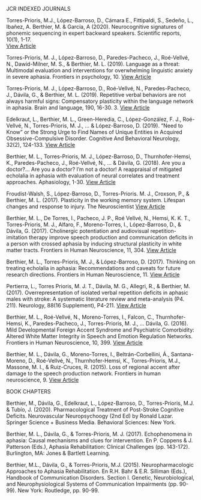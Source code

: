 
JCR INDEXED JOURNALS

Torres-Prioris, M.J., López-Barroso, D., Cámara E., Fittipaldi, S., Sedeño, L., Ibañez, A. Berthier, M. & García, A (2020). Neurocognitive signatures of phonemic sequencing in expert backward speakers. Scientific reports, 10(1), 1-17.   
<a href="https://github.com/mjtorresprioris/mjtorresprioris-academic/blob/master/files/paper15_2020.pdf">View Article </a>

Torres-Prioris, M. J., López-Barroso, D., Paredes-Pacheco, J., Roé-Vellvé, N., Dawid-Milner, M. S., & Berthier, M. L. (2019). Language as a threat: Multimodal evaluation and interventions for overwhelming linguistic anxiety in severe aphasia. Frontiers in psychology, 10.
<a href="https://github.com/mjtorresprioris/mjtorresprioris-academic/blob/master/files/paper9_2019.pdf">View Article </a>

Torres-Prioris, M. J., López-Barroso, D., Roé-Vellvé, N., Paredes-Pacheco, J., Dávila, G., & Berthier, M. L. (2019). Repetitive verbal behaviors are not always harmful signs: Compensatory plasticity within the language network in aphasia. Brain and language, 190, 16-30. 3.
<a href="https://github.com/mjtorresprioris/mjtorresprioris-academic/blob/master/files/paper10_2019.pdf">View Article </a>

Edelkraut, L., Berthier, M. L., Green-Heredia, C., López-González, F. J., Roé-Vellvé, N., Torres-Prioris, M. J., ... & López-Barroso, D. (2019). “Need to Know” or the Strong Urge to Find Names of Unique Entities in Acquired Obsessive-Compulsive Disorder. Cognitive And Behavioral Neurology, 32(2), 124-133.
<a href="https://github.com/mjtorresprioris/mjtorresprioris-academic/blob/master/files/paper11_2019.pdf">View Article </a>

Berthier, M. L., Torres-Prioris, M. J., López-Barroso, D., Thurnhofer-Hemsi, K., Paredes-Pacheco, J., Roé-Vellvé, N., ... & Dávila, G. (2018). Are you a doctor?… Are you a doctor? I’m not a doctor! A reappraisal of mitigated echolalia in aphasia with evaluation of neural correlates and treatment approaches. Aphasiology, 1-30.
<a href="https://github.com/mjtorresprioris/mjtorresprioris-academic/blob/master/files/paper7_2018.pdf">View Article </a>

Froudist-Walsh, S., López-Barroso, D., Torres-Prioris. M. J., Croxson, P., & Berthier, M. L. (2017). Plasticity in the working memory system. Lifespan changes and response to injury. The Neuroscientist
<a href="https://github.com/mjtorresprioris/mjtorresprioris-academic/blob/master/files/paper5_2017.pdf">View Article </a>


Berthier, M. L., De Torres, I., Pacheco, J. P., Roé Vellvé, N., Hemsi, K. K. T., Torres-Prioris, M. J., Alfaro, F., Moreno-Torres, I., López-Barroso, D., & Dávila, G. (2017). Cholinergic potentiation and audiovisual repetition-imitation therapy improve speech production and communication deficits in a person with crossed aphasia by inducing structural plasticity in white matter tracts. Frontiers in Human Neuroscience, 11, 304.
<a href="https://github.com/mjtorresprioris/mjtorresprioris-academic/blob/master/files/paper4_2017.pdf">View Article </a>


Berthier, M. L., Torres-Prioris, M. J., & López-Barroso, D. (2017). Thinking on treating echolalia in aphasia: Recommendations and caveats for future research directions. Frontiers in Human Neuroscience, 11.
<a href="https://github.com/mjtorresprioris/mjtorresprioris-academic/blob/master/files/paper3_2017.pdf">View Article </a>

Pertierra, L., Torres Prioris, M. J. T., Dávila, M. G., Allegri, R., & Berthier, M. (2017). Overrepresentation of isolated verbal repetition deficits in aphasic males with stroke: A systematic literature review and meta-analysis (P4. 211). Neurology, 88(16 Supplement), P4-211.
<a href="https://github.com/mjtorresprioris/mjtorresprioris-academic/blob/master/files/paper6_2017.pdf">View Article </a>

Berthier, M. L., Roé-Vellvé, N., Moreno-Torres, I., Falcon, C., Thurnhofer-Hemsi, K., Paredes-Pacheco, J., Torres-Prioris, M. J., … Dávila, G. (2016). Mild Developmental Foreign Accent Syndrome and Psychiatric Comorbidity: Altered White Matter Integrity in Speech and Emotion Regulation Networks. Frontiers in Human Neuroscience, 10, 399.
<a href="https://github.com/mjtorresprioris/mjtorresprioris-academic/blob/master/files/paper2_2016.pdf">View Article </a>

Berthier, M. L., Dávila, G., Moreno-Torres, I., Beltrán-Corbellini, Á., Santana-Moreno, D., Roé-Vellvé, N., Thurnhofer-Hemsi, K., Torres-Prioris, M.J., Massone, M. I., & Ruiz-Cruces, R. (2015). Loss of regional accent after damage to the speech production network. Frontiers in human neuroscience, 9.
<a href="https://github.com/mjtorresprioris/mjtorresprioris-academic/blob/master/files/paper1_2015.pdf">View Article </a>


BOOK CHAPTERS

Berthier, M., Dávila, G., Edelkraut, L., López-Barroso, D., Torres-Prioris, M.J. & Tubío, J. (2020). Pharmacological Treatment of Post-Stroke Cognitive Deficits. Neurovascular Neuropsychoogy (2nd Ed) by Ronald Lazar. Springer Science + Business Media. Behavioral Sciences: New York.

Berthier, M. L., Dávila, G., & Torres-Prioris, M. J. (2017). Echophenomena in aphasia: Causal mechanisms and clues for intervention. En P. Coppens & J. Patterson (Eds.), Aphasia Rehabilitation: Clinical Challenges (pp. 143-172). Burlington, MA: Jones & Bartlett Learning.

Berthier, M.L., Dávila, G., & Torres-Prioris, M.J. (2015). Neuropharmacologic Approaches to Aphasia Rehabilitation. En R.H. Bahr & E.R. Silliman (Eds.), Handbook of Communication Disorders. Section I. Genetic, Neurobiological, and Neurophysiological Systems of Communication Impairments (pp. 90-99). New York: Routledge, pp. 90-99.
